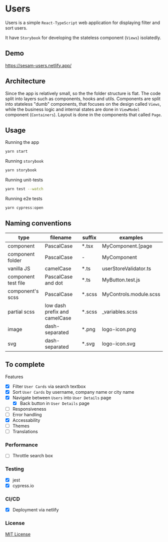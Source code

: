 # Users

Users is a simple `React-TypeScript` web application for displaying filter and sort users.

It have `Storybook` for developing the stateless component (`Views`) isolatedly.

## Demo

<a href="https://sesam-users.netlify.app/" target="_blank">https://sesam-users.netlify.app/</a>


## Architecture
Since the app is relatively small, so the the folder structure is flat. The code split into layers such as components, hooks and utils. Components are split into stateless "dumb" components, that focuses on the design called `Views`, while the business logic and internal states are done in `ViewModel` component (`Containers`). Layout is done in the components that called `Page`.

## Usage

Running the app

```bash
yarn start
```

Running `storybook`

```bash
yarn storybook
```

Running unit-tests

```bash
yarn test --watch
```

Running e2e tests

```bash
yarn cypress:open
```

## Naming conventions

| type                | filename                      | suffix  | examples              |
| ------------------- | ----------------------------- | ------- | --------------------- |
| component           | PascalCase                    | \*.tsx  | MyComponent.[page|viewModel|view].tsx       |
| component folder    | PascalCase                     | -       | MyComponent           |
| vanilla JS          | camelCase                     | \*.ts   | userStoreValidator.ts |
| component test file | PascalCase and dot             | \*.ts   | MyButton.test.js      |
| component's scss    | PascalCase                    | \*.scss | MyControls.module.scss       |
| partial scss        | low dash prefix and camelCase | \*.scss | \_variables.scss      |
| image               | dash-separated                | \*.png  | logo-icon.png         |
| svg                 | dash-separated                | \*.svg  | logo-icon.svg         |


## To complete

Features
- [x]   Filter `User Cards` via search textbox
- [x]   Sort `User Cards` by username, company name or city name
- [x]   Navigate between `Users` into `User Details` page
    -   [x] Back button in `User Details` page
- [ ]   Responsiveness
- [ ]   Error handling
- [x]   Accessability
- [ ]   Themes
- [ ]   Translations
### Performance
-   [ ] Throttle search box
### Testing
-   [x] jest
-   [x] cypress.io
### CI/CD
-   [x] Deployment via netlify

### License

[MIT License](LICENSE)
